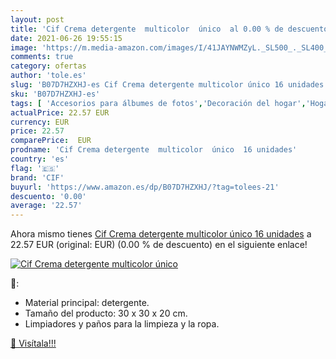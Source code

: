 ```yaml
---
layout: post
title: 'Cif Crema detergente  multicolor  único  al 0.00 % de descuento'
date: 2021-06-26 19:55:15
image: 'https://m.media-amazon.com/images/I/41JAYNWMZyL._SL500_._SL400_.jpg'
comments: true
category: ofertas
author: 'tole.es'
slug: 'B07D7HZXHJ-es Cif Crema detergente multicolor único 16 unidades'
sku: 'B07D7HZXHJ-es'
tags: [ 'Accesorios para álbumes de fotos','Decoración del hogar','Hogar y cocina','Marcos, álbumes de fotos y accesorios','cif','detergente', ]
actualPrice: 22.57 EUR
currency: EUR
price: 22.57
comparePrice:  EUR
prodname: 'Cif Crema detergente  multicolor  único  16 unidades'
country: 'es'
flag: '🇪🇸'
brand: 'CIF'
buyurl: 'https://www.amazon.es/dp/B07D7HZXHJ/?tag=tolees-21'
descuento: '0.00'
average: '22.57'
---
```


Ahora mismo tienes [Cif Crema detergente  multicolor  único  16 unidades](https://www.amazon.es/dp/B07D7HZXHJ/?tag=tolees-21) a 22.57 EUR (original:  EUR) (0.00 %  de descuento) en el siguiente enlace!

[![Cif Crema detergente  multicolor  único ](https://m.media-amazon.com/images/I/41JAYNWMZyL._SL500_._SL400_.jpg)](https://www.amazon.es/dp/B07D7HZXHJ/?tag=tolees-21)

🔎:

- Material principal: detergente.
- Tamaño del producto: 30 x 30 x 20 cm.
- Limpiadores y paños para la limpieza y la ropa.

[🛒 Visítala!!!](https://www.amazon.es/dp/B07D7HZXHJ/?tag=tolees-21)
